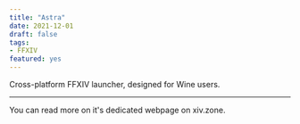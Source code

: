 ```yaml
---
title: "Astra"
date: 2021-12-01
draft: false
tags:
- FFXIV
featured: yes
---
```


Cross-platform FFXIV launcher, designed for Wine users.

<!--more-->
---

You can read more on it's dedicated webpage on xiv.zone.
